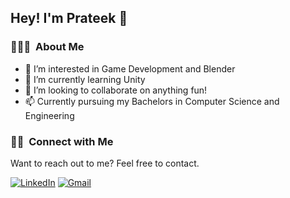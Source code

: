 <h2>Hey! I'm Prateek 👋</h2>

### 👨🏻‍💻 &nbsp;About Me
- 👀 I’m interested in Game Development and Blender
- 🌱 I’m currently learning Unity
- 💞️ I’m looking to collaborate on anything fun!
- 📫 Currently pursuing my Bachelors in Computer Science and Engineering

<!--
### ⚙️ &nbsp;GitHub Analytics
<br>
<a href="https://github.com/PrateekTh">
  <p align="center">
    <img src="https://github-readme-stats.vercel.app/api?username=PrateekTh&show_icons=true" alt="AvishrantsSh" style="width:40%;"/>
    <img src="https://github-readme-streak-stats.herokuapp.com/?user=PrateekTh&layout=compact" alt="AvishrantsSh" style="width:40%;"/>
  </p>  
</a>
<br>
-->
<!---
### 🛠 &nbsp;Tech Stack

![Python](https://img.shields.io/badge/python%20-%2314354C.svg?&style=for-the-badge&logo=python&logoColor=white)&nbsp;
![Blender](https://img.shields.io/badge/blender%20-%23F5792A.svg?&style=for-the-badge&logo=blender&logoColor=white)&nbsp;
![C++](https://img.shields.io/badge/c++%20-%2300599C.svg?&style=for-the-badge&logo=c%2B%2B&ogoColor=white)&nbsp;
![Bootstrap](https://img.shields.io/badge/-Bootstrap-05122A?&style=for-the-badge&logo=bootstrap&logoColor=563D7C)&nbsp;
![HTML](https://img.shields.io/badge/html5%20-%23E34F26.svg?&style=for-the-badge&logo=html5&logoColor=white)&nbsp;
![CSS](https://img.shields.io/badge/css3%20-%231572B6.svg?&style=for-the-badge&logo=css3&logoColor=white)&nbsp;
![Git](https://img.shields.io/badge/git%20-%23F05033.svg?&style=for-the-badge&logo=git&logoColor=white)&nbsp;
![GitHub](https://img.shields.io/badge/github%20-%23121011.svg?&style=for-the-badge&logo=github&logoColor=white)&nbsp;
--->

### 🤝🏻 &nbsp;Connect with Me

<p>Want to reach out to me? Feel free to contact.</p>
<a rel="noreferrer"href="https://www.linkedin.com/in/prateek-thakur-ba0498203" target="_blank" ><img alt="LinkedIn" src="https://img.shields.io/badge/linkedin%20-%230077B5.svg?&style=for-the-badge&logo=linkedin&logoColor=white"/></a>
<a href="mailto:prateek33thakur@gmail.com"><img alt="Gmail" src="https://img.shields.io/badge/Gmail-D14836?style=for-the-badge&logo=gmail&logoColor=white" /></a>
</p>

<!---
PrateekTh/PrateekTh is a ✨ special ✨ repository because its `README.md` (this file) appears on your GitHub profile.
You can click the Preview link to take a look at your changes.
--->
